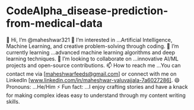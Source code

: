 # CodeAlpha_disease-prediction-from-medical-data
👋 Hi, I’m @maheshwar321
👀 I’m interested in ...Artificial Intelligence, Machine Learning, and creative problem-solving through coding.
🌱 I’m currently learning ...advanced machine learning algorithms and deep learning techniques.
💞️ I’m looking to collaborate on ...innovative AI/ML projects and open-source contributions.
📫 How to reach me ...You can contact me via [maheshwarfeeds@gmail.com] or connect with me on LinkedIn [www.linkedin.com/in/maheshwar-valuvajjala-7a6027286].
😄 Pronouns: ...He/Him
⚡ Fun fact: ...I enjoy crafting stories and have a knack for making complex ideas easy to understand through my content writing skills.
